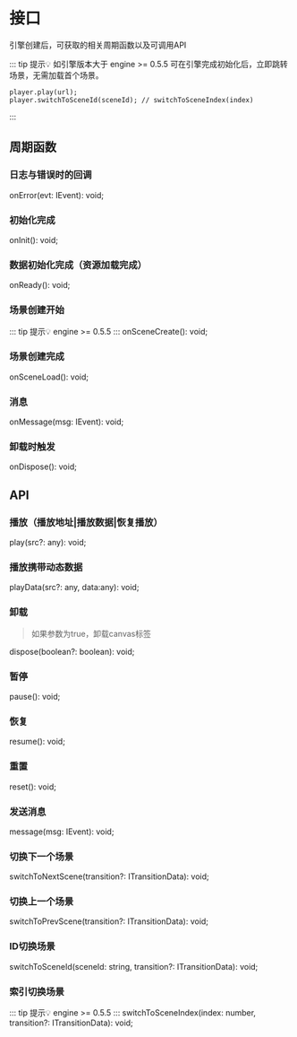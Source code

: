 # 接口

引擎创建后，可获取的相关周期函数以及可调用API

::: tip 提示💡
如引擎版本大于 engine >= 0.5.5 可在引擎完成初始化后，立即跳转场景，无需加载首个场景。
```
player.play(url);
player.switchToSceneId(sceneId); // switchToSceneIndex(index)
```
:::

## 周期函数

### 日志与错误时的回调
onError(evt: IEvent): void;

### 初始化完成
onInit(): void;

### 数据初始化完成（资源加载完成）
onReady(): void;

### 场景创建开始
::: tip 提示💡
engine >= 0.5.5
:::
onSceneCreate(): void;


### 场景创建完成
onSceneLoad(): void;

### 消息
onMessage(msg: IEvent): void;

### 卸载时触发
onDispose(): void;

## API

### 播放（播放地址|播放数据|恢复播放）
play(src?: any): void;

### 播放携带动态数据
playData(src?: any, data:any): void;

### 卸载

> 如果参数为true，卸载canvas标签

dispose(boolean?: boolean): void;

### 暂停
pause(): void;

### 恢复
resume(): void;

### 重置
reset(): void;

### 发送消息
message(msg: IEvent): void;

### 切换下一个场景
switchToNextScene(transition?: ITransitionData): void;

### 切换上一个场景
switchToPrevScene(transition?: ITransitionData): void;

### ID切换场景
switchToSceneId(sceneId: string, transition?: ITransitionData): void;

### 索引切换场景
::: tip 提示💡
engine >= 0.5.5
:::
switchToSceneIndex(index: number, transition?: ITransitionData): void;
